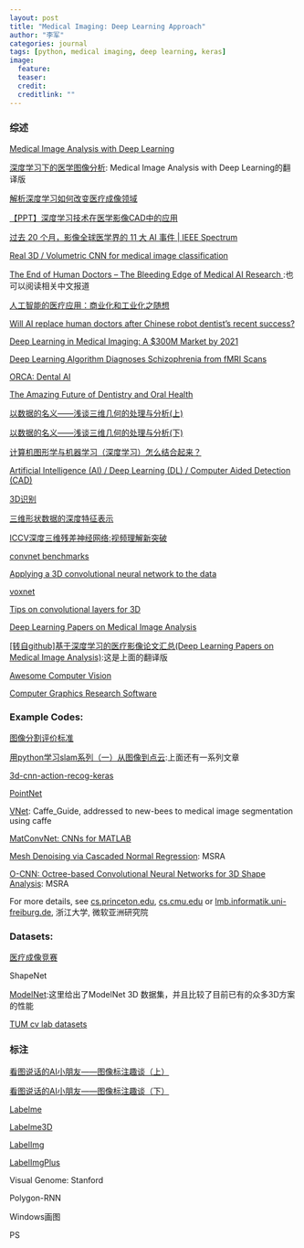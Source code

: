 ```yaml
---
layout: post
title: "Medical Imaging: Deep Learning Approach"
author: "李军"
categories: journal
tags: [python, medical imaging, deep learning, keras]
image:
  feature:
  teaser:
  credit: 
  creditlink: ""
---
```


### 综述

[Medical Image Analysis with Deep Learning](https://www.kdnuggets.com/2017/03/medical-image-analysis-deep-learning.html)

[深度学习下的医学图像分析](https://www.leiphone.com/search?s=深度学习下的医学图像分析&site=article): Medical Image Analysis with Deep Learning的翻译版

[解析深度学习如何改变医疗成像领域](http://www.chinacloud.cn/show.aspx?id=24551&cid=17)

[【PPT】深度学习技术在医学影像CAD中的应用](http://chuansong.me/n/1473034547823)

[过去 20 个月，影像全球医学界的 11 大 AI 事件 | IEEE Spectrum](https://www.toutiao.com/a6507480449529414152/?tt_from=weixin&utm_campaign=client_share&timestamp=1515205426&app=news_article&utm_source=weixin&iid=22475343494&utm_medium=toutiao_ios&wxshare_count=1)

[Real 3D / Volumetric CNN for medical image classification](https://www.jianshu.com/p/f6d4d1350b71)

[The End of Human Doctors – The Bleeding Edge of Medical AI Research ](https://lukeoakdenrayner.wordpress.com/):也可以阅读相关中文报道

[人工智能的医疗应用：商业化和工业化之随想](https://mp.weixin.qq.com/s/lPg2fmZaWXSmuKK-ChhcHA)

[Will AI replace human doctors after Chinese robot dentist’s recent success?](http://us.blastingnews.com/tech/2017/09/will-ai-replace-human-doctors-after-chinese-robot-dentists-recent-success-002035455.html)

[Deep Learning in Medical Imaging: A $300M Market by 2021](https://www.prnewswire.com/news-releases/deep-learning-in-medical-imaging-a-300m-market-by-2021-300408645.html)

[Deep Learning Algorithm Diagnoses Schizophrenia from fMRI Scans](https://www.medgadget.com/2017/07/deep-learning-algorithm-diagnoses-schizophrenia-fmri-scans.html)

[ORCA: Dental AI](http://orca-ai.com)

[The Amazing Future of Dentistry and Oral Health](http://medicalfuturist.com/the-amazing-future-of-dentistry-and-oral-health/)

[以数据的名义——浅谈三维几何的处理与分析(上)](http://www.sohu.com/a/146472987_133098)

[以数据的名义——浅谈三维几何的处理与分析(下)](http://www.dataguru.cn/article-11515-1.html)

[计算机图形学与机器学习（深度学习）怎么结合起来？](https://www.zhihu.com/question/42904254)

[Artificial Intelligence (AI) / Deep Learning (DL) / Computer Aided Detection (CAD)](http://www.intrinsicimaging.com/cad-ai-dl/)

[3D识别](http://blog.csdn.net/scutjy2015/article/details/72597959)

[三维形状数据的深度特征表示](https://zhuanlan.zhihu.com/p/26806047)

[ICCV深度三维残差神经网络:视频理解新突破](http://blog.csdn.net/y2c8ypzc15p/article/details/78372899)

[convnet benchmarks](https://github.com/soumith/convnet-benchmarks)

[Applying a 3D convolutional neural network to the data](https://www.kaggle.com/sentdex/first-pass-through-data-w-3d-convnet)

[voxnet](https://github.com/dimatura/voxnet)

[Tips on convolutional layers for 3D](https://github.com/keras-team/keras/pull/1623)

[Deep Learning Papers on Medical Image Analysis](https://github.com/albarqouni/Deep-Learning-for-Medical-Applications)

[[转自github]基于深度学习的医疗影像论文汇总(Deep Learning Papers on Medical Image Analysis)](https://zhuanlan.zhihu.com/p/30134193):这是上面的翻译版

[Awesome Computer Vision](http://blog.csdn.net/bluecol/article/details/47339397)

[Computer Graphics Research Software](http://blog.csdn.net/HW140701/article/details/78017600)

### Example Codes:

[图像分割评价标准](http://blog.csdn.net/yangyangyang20092010/article/details/51637073)

[用python学习slam系列（一）从图像到点云](http://www.rosclub.cn/post-682.html):上面还有一系列文章

[3d-cnn-action-recog-keras](https://github.com/Ectsang/3D-CNN-Keras/blob/master/3d-cnn-action-recog-keras.py)

[PointNet](https://github.com/charlesq34/pointnet)

[VNet](https://sagarhukkire.github.io/Vnet-Cafffe_Guide/): Caffe_Guide, addressed to new-bees to medical image segmentation using caffe

[MatConvNet: CNNs for MATLAB](http://www.vlfeat.org/matconvnet/)

[Mesh Denoising via Cascaded Normal Regression](http://wang-ps.github.io/denoising.html): MSRA

[O-CNN: Octree-based Convolutional Neural Networks for 3D Shape Analysis](http://wang-ps.github.io/O-CNN.html): MSRA

For more details, see <u>cs.princeton.edu</u>, <u>cs.cmu.edu</u> or <u>lmb.informatik.uni-freiburg.de</u>, 浙江大学, 微软亚洲研究院

### Datasets:

[医疗成像竞赛](http://www.grand-challenge.org/)

ShapeNet

[ModelNet](http://modelnet.cs.princeton.edu):这里给出了ModelNet 3D 数据集，并且比较了目前已有的众多3D方案的性能

[TUM cv lab datasets](https://vision.in.tum.de/data/datasets)

### 标注

[看图说话的AI小朋友——图像标注趣谈（上）](https://zhuanlan.zhihu.com/p/22408033?utm_source=tuicool&utm_medium=referral)

[看图说话的AI小朋友——图像标注趣谈（下）](https://zhuanlan.zhihu.com/p/22520434)

[Labelme](http://blog.csdn.net/lcbwlx/article/details/21740977)

[Labelme3D](https://github.com/brussell123/LabelMe3dToolbox)

[LabelImg](https://github.com/tzutalin/labelImg)

[LabelImgPlus](https://github.com/lzx1413/labelImgPlus)

Visual Genome: Stanford

Polygon-RNN

Windows画图

PS